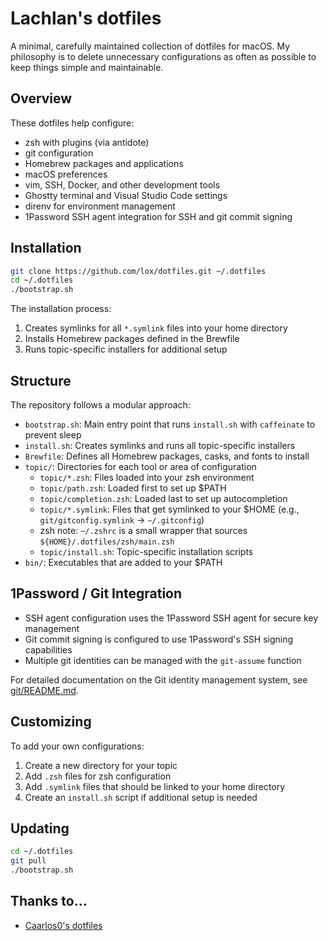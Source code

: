 # Lachlan's dotfiles

A minimal, carefully maintained collection of dotfiles for macOS. My philosophy is to delete unnecessary configurations as often as possible to keep things simple and maintainable.

## Overview

These dotfiles help configure:
- zsh with plugins (via antidote)
- git configuration
- Homebrew packages and applications
- macOS preferences
- vim, SSH, Docker, and other development tools
- Ghostty terminal and Visual Studio Code settings
- direnv for environment management
- 1Password SSH agent integration for SSH and git commit signing

## Installation

```bash
git clone https://github.com/lox/dotfiles.git ~/.dotfiles
cd ~/.dotfiles
./bootstrap.sh
```

The installation process:
1. Creates symlinks for all `*.symlink` files into your home directory
2. Installs Homebrew packages defined in the Brewfile
3. Runs topic-specific installers for additional setup

## Structure

The repository follows a modular approach:

- `bootstrap.sh`: Main entry point that runs `install.sh` with `caffeinate` to prevent sleep
- `install.sh`: Creates symlinks and runs all topic-specific installers
- `Brewfile`: Defines all Homebrew packages, casks, and fonts to install
- `topic/`: Directories for each tool or area of configuration
  - `topic/*.zsh`: Files loaded into your zsh environment
  - `topic/path.zsh`: Loaded first to set up $PATH
  - `topic/completion.zsh`: Loaded last to set up autocompletion
  - `topic/*.symlink`: Files that get symlinked to your $HOME (e.g., `git/gitconfig.symlink` → `~/.gitconfig`)
  - zsh note: `~/.zshrc` is a small wrapper that sources `${HOME}/.dotfiles/zsh/main.zsh`
  - `topic/install.sh`: Topic-specific installation scripts
- `bin/`: Executables that are added to your $PATH

## 1Password / Git Integration

- SSH agent configuration uses the 1Password SSH agent for secure key management
- Git commit signing is configured to use 1Password's SSH signing capabilities
- Multiple git identities can be managed with the `git-assume` function

For detailed documentation on the Git identity management system, see [git/README.md](git/README.md).

## Customizing

To add your own configurations:
1. Create a new directory for your topic
2. Add `.zsh` files for zsh configuration
3. Add `.symlink` files that should be linked to your home directory
4. Create an `install.sh` script if additional setup is needed

## Updating

```bash
cd ~/.dotfiles
git pull
./bootstrap.sh
```

## Thanks to…
- [Caarlos0's dotfiles](https://github.com/caarlos0/dotfiles)
